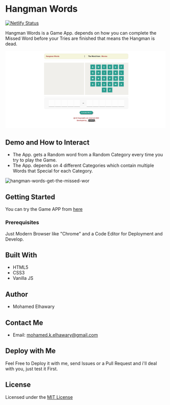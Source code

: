 # Hangman Words

[![Netlify Status](https://api.netlify.com/api/v1/badges/7ed41aa7-704c-424b-8c0d-32595424b278/deploy-status)](https://app.netlify.com/sites/hangmanwords/deploys)  

Hangman Words is a Game App. depends on how you can complete the Missed Word before your Tries are finished that means the Hangman is dead.
  
![Screenshot](preview_2.png)

## Demo and How to Interact  

* The App. gets a Random word from a Random Category every time you try to play the Game.  
* The App. depends on 4 different Categories which contain multiple Words that Special for each Category.  

![hangman-words-get-the-missed-wor](https://user-images.githubusercontent.com/69651552/93904576-4782cf00-fcfa-11ea-8067-d6f5f8b68ae6.gif)


## Getting Started

You can try the Game APP from [here](https://mohamed-elhawary.github.io/hangman-words/)

### Prerequisites

Just Modern Browser like "Chrome" and a Code Editor for Deployment and Develop.

## Built With

* HTML5
* CSS3
* Vanilla JS 

## Author

* Mohamed Elhawary  

## Contact Me  

* Email: mohamed.k.elhawary@gmail.com

## Deploy with Me

Feel Free to Deploy it with me, send Issues or a Pull Request and i'll deal with you, just test it First.

## License

Licensed under the [MIT License](LICENSE)


